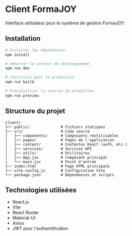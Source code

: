 # Client FormaJOY

Interface utilisateur pour le système de gestion FormaJOY.

## Installation

```bash
# Installer les dépendances
npm install

# Démarrer le serveur de développement
npm run dev

# Construire pour la production
npm run build

# Prévisualiser la version de production
npm run preview
```

## Structure du projet

```
client/
├── public/              # Fichiers statiques
├── src/                 # Code source
│   ├── components/      # Composants réutilisables
│   ├── pages/           # Pages de l'application
│   ├── context/         # Contextes React (auth, etc.)
│   ├── services/        # Services API
│   ├── utils/           # Utilitaires
│   ├── App.jsx          # Composant principal
│   └── main.jsx         # Point d'entrée
├── index.html           # Page HTML principale
├── vite.config.js       # Configuration Vite
└── package.json         # Dépendances et scripts
```

## Technologies utilisées

- React.js
- Vite
- React Router
- Material-UI
- Axios
- JWT pour l'authentification
